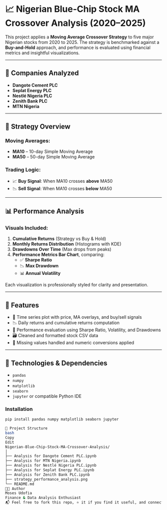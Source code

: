 # 📈 Nigerian Blue-Chip Stock MA Crossover Analysis (2020–2025)

This project applies a **Moving Average Crossover Strategy** to five major Nigerian stocks from 2020 to 2025. The strategy is benchmarked against a **Buy-and-Hold** approach, and performance is evaluated using financial metrics and insightful visualizations.

---

## 🏢 Companies Analyzed
- **Dangote Cement PLC**
- **Seplat Energy PLC**
- **Nestlé Nigeria PLC**
- **Zenith Bank PLC**
- **MTN Nigeria**

---

## 🧠 Strategy Overview

### Moving Averages:
- **MA10** – 10-day Simple Moving Average  
- **MA50** – 50-day Simple Moving Average  

### Trading Logic:
- 📈 **Buy Signal**: When MA10 crosses **above** MA50  
- 📉 **Sell Signal**: When MA10 crosses **below** MA50  

---

## 📊 Performance Analysis

### Visuals Included:
1. **Cumulative Returns** (Strategy vs Buy & Hold)  
2. **Monthly Returns Distribution** (Histograms with KDE)  
3. **Drawdowns Over Time** (Max drops from peaks)  
4. **Performance Metrics Bar Chart**, comparing:
   - ✅ **Sharpe Ratio**
   - 📉 **Max Drawdown**
   - 📊 **Annual Volatility**

Each visualization is professionally styled for clarity and presentation.

---

## 📂 Features
- 📍 Time series plot with price, MA overlays, and buy/sell signals
- 📉 Daily returns and cumulative returns computation
- 🧮 Performance evaluation using Sharpe Ratio, Volatility, and Drawdowns
- 🗃️ Cleaned and formatted stock CSV data
- 🧼 Missing values handled and numeric conversions applied

---

## 🧰 Technologies & Dependencies

- `pandas`  
- `numpy`  
- `matplotlib`  
- `seaborn`  
- `jupyter` or compatible Python IDE

### Installation
```bash
pip install pandas numpy matplotlib seaborn jupyter

📁 Project Structure
bash
Copy
Edit
Nigerian-Blue-Chip-Stock-MA-Crossover-Analysis/
│
├── Analysis for Dangote Cement PLC.ipynb
├── Analysis for MTN Nigeria.ipynb
├── Analysis for Nestlé Nigeria PLC.ipynb
├── Analysis for Seplat Energy PLC.ipynb
├── Analysis for Zenith Bank PLC.ipynb
├── strategy_performance_analysis.png
└── README.md
🧑‍💼 Author
Moses Udofia
Finance & Data Analysis Enthusiast
📬 Feel free to fork this repo, ⭐ it if you find it useful, and connect for collaboration or discussion!
